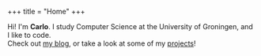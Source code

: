 +++
title = "Home"
+++

Hi! I'm **Carlo**. I study Computer Science at the University of Groningen, and I like to code.  
Check out [my blog](/blog), or take a look at some of my [projects](/projects)!
